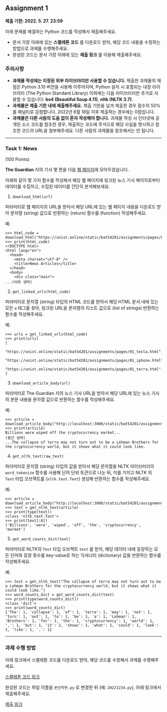 ## Assignment 1
**제출 기한: 2022. 5. 27. 23:59**

아래 문제를 해결하는 Python 코드를 작성해서 제출해주세요.

- 문서 가장 아래에 있는 **스켈레톤 코드** 를 다운로드 받아, 해당 코드 내용을 수정하는 방법으로 과제를 수행해주세요.
- 완성된 코드는 문서 가장 아래에 있는 **제출 링크** 를 이용해 제출해주세요.


### 주의사항

- **과제물 작성에는 지정된 외부 라이브러리만 사용할 수 있습니다.** 제출한 과제물의 채점은 Python 3.10 버전을 사용해 이루어지며, Python 설치 시 포함되는 내장 라이브러리 (The Python Standard Library) 이외에는 다음 라이브러리만 추가로 사용할 수 있습니다: **bs4 (Beautiful Soup 4.11)**, **nltk (NLTK 3.7)**.
- **과제물은 제출 기한 내에 제출해주세요.** 제출 기한을 넘겨 제출한 경우 점수의 50%를 패널티로 감점합니다. 2022년 6월 18일 이후 제출하는 경우에는 0점입니다.
- **과제물은 다른 사람의 도움 없이 혼자 작성해야 합니다.** 과제물 작성 시 인터넷에 공개된 소스 코드를 참조한 경우, 제출하는 코드에 주석으로 해당 사실을 명시하고 참조한 코드의 URL을 첨부해주세요. 다른 사람의 과제물을 참조해서는 안 됩니다.

---------------------------------------

### Task 1: News
(100 Points)

**The Guardian** 지의 기사 몇 편을 다음 [웹 페이지](/static/bat54201/assignments/pages/01_articles.html)에 모아두었습니다.

아래와 같이 몇 가지 함수를 작성해서 해당 웹 페이지에 링크된 뉴스 기사 페이지로부터 데이터를 수집하고, 수집된 데이터를 간단히 분석해보세요.

1. `download_html(url)`

파라미터로 웹 페이지의 URL을 받아서 해당 URL에 있는 웹 페이지 내용을 다운로드 받아 문자열 (string) 값으로 반환하는 (return) 함수를 (function) 작성해주세요.

예:

```
>>> html_code = download_html("https://unist.online/static/bat54201/assignments/pages/01_articles.html")
>>> print(html_code)
<!DOCTYPE html>
<html lang="en">
  <head>
    <meta charset="utf-8" />
    <title>News Articles</title>
  </head>
  <body>
    <div class="main">
...(이하 생략)
```

2. `get_linked_urls(html_code)`

파라미터로 문자열 (string) 타입의 HTML 코드를 받아서 해당 HTML 문서 내에 있는 모든 `a` 태그를 찾아, 링크된 URL을 문자열의 리스트 값으로 (list of strings) 반환하는 함수를 작성해주세요.

예:

```
>>> urls = get_linked_urls(html_code)
>>> print(urls)
[
  "https://unist.online/static/bat54201/assignments/pages/01_tesla.html",
  "https://unist.online/static/bat54201/assignments/pages/01_iphone.html",
  "https://unist.online/static/bat54201/assignments/pages/01_terra.html"
]
```

3. `download_article_body(url)`

파라미터로 The Guardian 지의 뉴스 기사 URL을 받아서 해당 URL에 있는 뉴스 기사의 본문 내용을 문자열 값으로 반환하는 함수를 작성해주세요.

예:

```
>>> article = download_article_body("http://localhost:3000/static/bat54201/assignments/pages/01_terra.html")
>>> print(article)
Billions were wiped off the cryptocurrency market...
(중간 생략)
...The collapse of terra may not turn out to be a Lehman Brothers for the cryptocurrency world, but it shows what it could look like.
```

4. `get_nltk_text(raw_text)`

파라미터로 문자열 (string) 타입의 값을 받아서 해당 문자열을 NLTK 라이브러리의 `word_tokenize` 함수를 사용해 단어 단위 토큰으로 나눈 뒤, 이를 가지고 NLTK 의 `Text` 타입 오브젝트를 (`nltk.text.Text`) 생성해 반환하는 함수를 작성해주세요.

예:

```
>>> article = download_article_body("http://localhost:3000/static/bat54201/assignments/pages/01_terra.html")
>>> text = get_nltk_text(article)
>>> print(type(text))
<class 'nltk.text.Text'>
>>> print(text[:8])
['Billions', 'were', 'wiped', 'off', 'the', 'cryptocurrency', 'market']
```

5. `get_word_counts_dict(text)`

파라미터로 NLTK의 `Text` 타입 오브젝트 `text` 를 받아, 해당 데이터 내에 등장하는 모든 단어와 등장 횟수를 key-value로 하는 딕셔너리 (dictionary) 값을 반환하는 함수를 작성해주세요.

예:

```
>>> text = get_nltk_text("The collapse of terra may not turn out to be a Lehman Brothers for the cryptocurrency world, but it shows what it could look like.")
>>> word_counts_dict = get_word_counts_dict(text)
>>> print(type(word_counts_dict))
<class 'dict'>
>>> print(word_counts_dict)
{'The': 1, 'collapse': 1, 'of': 1, 'terra': 1, 'may': 1, 'not': 1, 'turn': 1, 'out': 1, 'to': 1, 'be': 1, 'a': 1, 'Lehman': 1, 'Brothers': 1, 'for': 1, 'the': 1, 'cryptocurrency': 1, 'world': 1, ',': 1, 'but': 1, 'it': 2, 'shows': 1, 'what': 1, 'could': 1, 'look': 1, 'like': 1, '.': 1}
```

---------------------------------------

### 과제 수행 방법

아래 링크에서 스켈레톤 코드를 다운로드 받아, 해당 코드를 수정해서 과제를 수행해주세요.

[스켈레톤 코드 링크](/static/bat54201/assignments/codes/news.py)

완성된 코드는 파일 이름을 `본인학번.py` 로 변경한 뒤 (예: `20221234.py`), 아래 링크에서 제출해주세요.

[제출 링크](https://www.dropbox.com/request/IqT7aTYaEEqW72gnz1V1)
